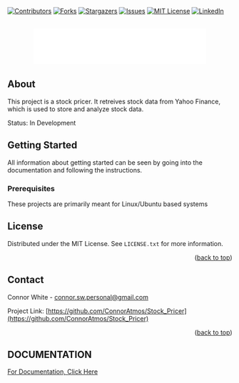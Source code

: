 <!-- Improved compatibility of back to top link: See: https://github.com/othneildrew/Best-README-Template/pull/73 -->
<a name="readme-top"></a>
<!--
*** Thanks for checking out the Best-README-Template. If you have a suggestion
*** that would make this better, please fork the repo and create a pull request
*** or simply open an issue with the tag "enhancement".
*** Don't forget to give the project a star!
*** Thanks again! Now go create something AMAZING! :D
-->



<!-- PROJECT SHIELDS -->
<!--
*** I'm using markdown "reference style" links for readability.
*** Reference links are enclosed in brackets [ ] instead of parentheses ( ).
*** See the bottom of this document for the declaration of the reference variables
*** for contributors-url, forks-url, etc. This is an optional, concise syntax you may use.
*** https://www.markdownguide.org/basic-syntax/#reference-style-links
-->
[![Contributors][contributors-shield]][contributors-url]
[![Forks][forks-shield]][forks-url]
[![Stargazers][stars-shield]][stars-url]
[![Issues][issues-shield]][issues-url]
[![MIT License][license-shield]][license-url]
[![LinkedIn][linkedin-shield]][linkedin-url]



<!-- PROJECT LOGO -->
<br />
<div align="center">
  <a href="https://github.com/othneildrew/Best-README-Template">
    <img src="/storage/logo.png" alt="Logo" height="80">
  </a>
</div>

<!-- ABOUT -->
## About


This project is a stock pricer. It retreives stock data from Yahoo Finance, which is used to store and analyze stock data.

Status: In Development


<!-- GETTING STARTED -->
## Getting Started

All information about getting started can be seen by going into the documentation and following the instructions.

### Prerequisites

These projects are primarily meant for Linux/Ubuntu based systems



<!-- LICENSE -->
## License

Distributed under the MIT License. See `LICENSE.txt` for more information.

<p align="right">(<a href="#readme-top">back to top</a>)</p>



<!-- CONTACT -->
## Contact

Connor White - connor.sw.personal@gmail.com

Project Link: [https://github.com/ConnorAtmos/Stock_Pricer](https://github.com/ConnorAtmos/Stock_Pricer)

<p align="right">(<a href="#readme-top">back to top</a>)</p>


<!-- MARKDOWN LINKS & IMAGES -->
<!-- https://www.markdownguide.org/basic-syntax/#reference-style-links -->
[contributors-shield]: https://img.shields.io/github/contributors/ConnorAtmos/Stock_Pricer.svg?style=for-the-badge
[contributors-url]: https://github.com/ConnorAtmos/Stock_Pricer/graphs/contributors
[forks-shield]: https://img.shields.io/github/forks/ConnorAtmos/Stock_Pricer.svg?style=for-the-badge
[forks-url]: https://github.com/ConnorAtmos/Stock_Pricer/network/members
[stars-shield]: https://img.shields.io/github/stars/ConnorAtmos/Stock_Pricer.svg?style=for-the-badge
[stars-url]: https://github.com/ConnorAtmos/Stock_Pricer/stargazers
[issues-shield]: https://img.shields.io/github/issues/ConnorAtmos/Stock_Pricer.svg?style=for-the-badge
[issues-url]: https://github.com/ConnorAtmos/Stock_Pricer/issues
[license-shield]: https://img.shields.io/github/license/ConnorAtmos/Stock_Pricer.svg?style=for-the-badge
[license-url]: https://github.com/ConnorAtmos/Stock_Pricer/blob/master/LICENSE.txt
[linkedin-shield]: https://img.shields.io/badge/-LinkedIn-black.svg?style=for-the-badge&logo=linkedin&colorB=555
[linkedin-url]: https://www.linkedin.com/in/connor-white-38a5501a0/


## DOCUMENTATION

[For Documentation, Click Here](docs/DOCS.md)

